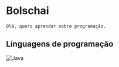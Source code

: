# Bolschai
    Olá, quero aprender sobre programação.

## Linguagens de programação
![Java](https://img.shields.io/badge/Java-000?style=for-the-badge&logo=java)
